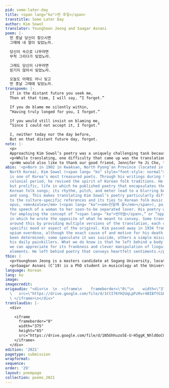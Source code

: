 ```yaml
---
pid: some-later-day
title: <span lang="ko">먼 후일</span>
transtitle: Some Later Day
author: Kim Sowol
translator: Younghoon Jeong and Saagar Asnani
poem: |-
  먼 훗날 당신이 찾으시면
  그때에 내 말이 잊었노라.

  당신이 속으로 나무라면
  무척 그리다가 잊었노라.

  그래도 당신이 나무라면
  믿기지 않아서 잊었노라.

  오늘도 어제도 아니 잊고
  먼 훗날 그때에 잊었노라.
transpoem: |-
  If in the distant future you seek me,
  Then at that time, I will say, “I forgot.”

  If you do blame me silently within,
  “Having truly longed for you, I forgot.”

  If you would still insist on blaming me,
  “Since I could not accept it, I forgot.”

  I, neither today nor the day before,
  But on that distant future day, forgot.
note: |-
  <p>
  Approaching Kim Sowol’s poetry was a uniquely challenging task because of its ties to Korean folk songs, its economical use of language, and its tight metrical structure. Though it is composed of but eight short lines, Kim takes the reader on a journey of heartbreak, inner conflict, and eventual catharsis through the poem. While translating, we wanted to preserve three key elements of the original: the decasyllabic metrical structure, the alternating end repetition of the conditional tense with the word “forgot” (<span lang= "ko">잊었노라</span>), and the facile movement between narration and direct speech. We hoped to bring out his nuanced emotions in English without obfuscating the beautiful Korean words from which they arose.</p>
  <p>While translating, one difficulty that came up was the translation of the title. <span lang= "ko">먼 후일</span> (derived from the Chinese character <span lang= "zh">後日</span>) is an idiomatic expression that differs from the commonly used Korean word for future, <span lang= "ko">미래</span>, in that it indicates a far-off day, a day that comes later, or one that will never come to pass. Though our initial instinct was to translate it as “future day,” that would have effaced its semantic clarity through the idiom, so we chose to use “Some later day”: one which may or may not ever occur. Kim also uses the word <span lang= "ko">흣날</span> in the body of the poem, which is very close to <span lang= "ko">후일</span>, but with a greater emphasis on time elapsed. Since a literal translation could easily become very wordy here (e.g. “on a far off day that is yet to come”), we instead chose the phrase “distant future” to stand in for the multiplicity of <span lang= "ko">흣날</span>.</p>
  <p>We would also like to thank our good friend, Jennifer Ye Ji Cho, for her insightful feedback and nuanced comments on how to capture the poetic Korean in English.</p>
abio: '<p>Born in 1902 in Kwaksan, North Pyong’an Province (located in present-day
  North Korea), Kim Sowol (<span lang= "ko" style="font-style: normal">김소월</span>)
  is one of Korea’s most treasured poets. Through his writings during the Japanese
  colonial period, he revived the spirit of Korean folk traditions. He lived a short,
  but prolific, life in which he published poetry that encapsulates the spirit of
  Korean folk songs; its rhythm, pitch, and meter lead to a blurring between language
  and song. This makes translating Kim Sowol’s poetry particularly difficult, due
  to the culture-specific references and its ties to Korean folk music. His magnum
  opus, <em>Azalea</em> (<span lang= "ko"><em>진달래 꽃</em></span>), poignantly captures
  the speech of a woman to her soon-to-be separated lover. His poetry was also famous
  for employing the concept of “<span lang= "ko">반어법</span>,” or “opposite practice,”
  in which he wrote the opposite of what he meant to convey. Some translators work
  around this by providing multiple versions of the translation, each capturing a
  specific mood or aspect of the original. Kim passed away in 1934 from a suspected
  opium overdose, although the exact cause of and motive for his death have never
  been determined; some speculate it was suicide, others a simple miscalculation of
  his daily painkillers. What we do know is that he left behind a body of poetry that
  we can appreciate for its frankness and clever manipulation of linguistic and musical
  elements. He left behind poetry that conveys heartfelt sentiments.</p>'
tbio: |
  <p>Younghoon Jeong is a masters candidate at Sogang University, located in Seoul, Korea. He studies natural language processing, and is especially interested in ethical considerations of AI. He loves to code, and often finds himself doing so at midnight while enjoying lo-fi music. Younghoon received his BA as a double major in Chinese culture and computer science. While studying abroad at Tsinghua University (Beijing, China), he realized that he loves interacting with people of varying cultural backgrounds; this has been a huge inspiration for him to take on learning foreign languages like English and Mandarin Chinese, as well as travel across the world (before COVID-19). In his free time, Younghoon likes to rap, play badminton, and drink <em>pu’er</em> tea.</p>
  <p>Saagar Asnani (C’19) is a PhD student in musicology at the University of California, Berkeley. A medievalist, linguist, and poetry enthusiast, Saagar is fascinated by how music and language overlap, interact, and work together in myriad ways within our world. A scholar of medieval French musical genres, he believes that by studying the soundscapes of the past we can learn more about the structures and dynamics of human communication and perception today. He has been learning Korean for the past five years, and this is his first foray into translating Korean poetry to English. His research on medieval music has also immersed him in Latin and Middle French. As a graduating senior at Penn in 2019, he was awarded the Clifton C. Cherpack Prize in French Studies. In his free time, Saagar enjoys playing viola and is an active member of UC Berkeley’s Symphony Orchestra.</p>
language: Korean
lang: ko
image: 
imagecredit: 
origaudio: "<div>\n  \n  <iframe\n    frameborder=\"0\"\n    width=\"375\"\n    height=\"65\"\n
  \   src=\"https://drive.google.com/file/d/1CtI76YH2UqLpPzRvr48I8ftG1KVcFWYK/preview\">\n
  \ </iframe>\n</div>"
translaudio: |-
  <div>

    <iframe
      frameborder="0"
      width="375"
      height="65"
      src="https://drive.google.com/file/d/1N5Ghhuzo5E-U-H5ggK_NhldOoC0YrDlQ/preview">
    </iframe>
  </div>
edition: '2021'
pagetype: submission
wrapformat: 
sequence: 
order: '29'
layout: poempage
collection: poems_2021
---
```

